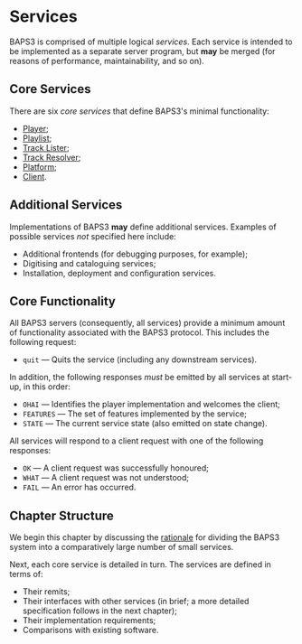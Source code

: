 # Services

BAPS3 is comprised of multiple logical _services_.  Each service is intended to
be implemented as a separate server program, but __may__ be merged (for
reasons of performance, maintainability, and so on).

## Core Services

There are six _core services_ that define BAPS3's minimal functionality:

* [Player][];
* [Playlist][];
* [Track Lister][];
* [Track Resolver][];
* [Platform][];
* [Client][].

## Additional Services

Implementations of BAPS3 __may__ define additional services.  Examples of
possible services _not_ specified here include:

* Additional frontends (for debugging purposes, for example);
* Digitising and cataloguing services;
* Installation, deployment and configuration services.

## Core Functionality

All BAPS3 servers (consequently, all services) provide a minimum amount of
functionality associated with the BAPS3 protocol.  This includes the
following request:

* `quit` — Quits the service (including any downstream services).

In addition, the following responses _must_ be emitted by all services
at start-up, in this order:

* `OHAI` — Identifies the player implementation and welcomes the client;
* `FEATURES` — The set of features implemented by the service;
* `STATE` — The current service state (also emitted on state change).

All services will respond to a client request with one of the following
responses:

* `OK` — A client request was successfully honoured;
* `WHAT` — A client request was not understood;
* `FAIL` — An error has occurred.

## Chapter Structure

We begin this chapter by discussing the [rationale][] for dividing the BAPS3
system into a comparatively large number of small services.

Next, each core service is detailed in turn.  The services are
defined in terms of:

* Their remits;
* Their interfaces with other services (in brief; a more detailed specification
  follows in the next chapter);
* Their implementation requirements;
* Comparisons with existing software.

[Player]:         player.md
[Playlist]:       playlist.md
[Track Lister]:   tracklister.md
[Track Resolver]: trackresolver.md
[Platform]:       platform.md
[Client]:         client.md
[Rationale]:      rationale.md
